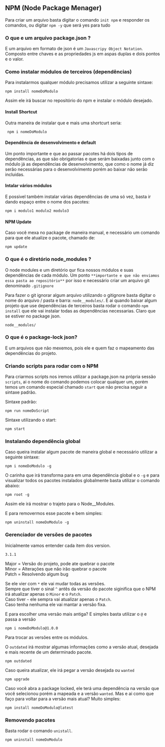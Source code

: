 ## NPM (Node Package Menager)

Para criar um arquivo basta digitar o comando `init npm` e responder os comandos, ou digitar `npm -y` que será yes para tudo

### O que e um arquivo package.json ?

E um arquivo em formato de json é um `Javascripy Object Notation`. Composto entre chaves e as propriedades js em aspas duplas e dois pontos e o valor.

### Como instalar módulos de terceiros (dependências)

Para instalarmos qualquer módulo precisamos utilizar a seguinte sintaxe:
```
npm install nomeDoModulo
```

Assim ele irá buscar no repositório do npm e instalar o módulo desejado.

#### Install Shortcut

Outra maneira de instalar que e mais uma shortcurt seria:
```
 npm i nomeDoModulo
```

#### Dependência de desenvolvimento e default

Um ponto importante e que ao passar pacotes há dois tipos de dependências, as que são obrigatorias e que serám baixadas junto com o módulo já as dependências de desenvolvimento, que como o nome já diz serão necessárias para o desenvolvimento porém ao baixar não serão incluidas.

#### Intalar vários módulos

E possivel também instalar várias dependências de uma só vez, basta ir dando espaço entre o nome dos pacotes:
```
npm i modulo1 modulo2 modulo3
```

#### NPM Update

Caso você mexa no package de maneira manual, e necessário um comando para que ele atualize o pacote, chamado de:
```
npm update
```

### O que é o diretório node_modules ?  

O node modules e um diretório qur fica nossos módulos e suas dependências de cada módulo. Um ponto `**importante e que não enviamos essa pasta ao repositório**` por isso e necessário criar um arquivo git denominado `.gitignore`

Para fazer o git ignorar algum arquivo utilizando o gitignore basta digitar o nome do arquivo / pasta e barra: `node__modules/`. E ai quando baixar algum projeto que use dependências de terceiros basta rodar o comando `npm install` que ele vai instalar todas as dependências necessarias. Claro que se estiver no package json.

```
node__modules/
```

### O que é o package-lock json?

E um arquivos que não mexemos, pois ele e quem faz o mapeamento das dependências do projeto.

### Criando scripts para rodar com o NPM

Para criarmos scripts nos iremos utilizar a package.json na própria sessão `scripts`, ai o nome do comando podemos colocar qualquer um, porém temos um comando especial chamado `start` que não precisa seguir a sintaxe padrão.

Sintaxe padrão:
```
npm run nomeDoScript
```

Sintaxe utilizando o start:
```
npm start
```

### Instalando dependência global
Caso queira instalar algum pacote de maneira global e necessário utilizar a seguinte sintaxe:
```
npm i nomeDoModulo -g
```

O carinha que irá transforma para em uma dependência global e o `-g` e para visualizar todos os pacotes instalados globalmente basta utilizar o comando abaixo:
```
npm root -g
```
Assim ele irá mostrar o trajeto para o Node__Modules.

E para removermos esse pacote e bem simples:
```
npm uninstall nomeDoModulo -g
```

### Gerenciador de versões de pacotes

Inicialmente vamos entender cada item dos version.
```
3.1.1
```

Major = Versão do projeto, pode ate quebrar o pacote  
Minor = Alterações que não irão quebrar o pacote  
Patch = Resolvendo algum bug  

Se ele vier com `*` ele vai mudar todas as versões.  
Sempre que tiver o sinal `^` antês da versão do pacote siginifica que o NPM irá atualizar apenas o `Minor` e o `Patch`.  
Caso tiver `~` ele sempra vai atualizar apenas o `Patch`.  
Caso tenha nenhuma ele vai mantar a versão fixa.  


E para escolher uma versão mais antiga? E simples basta utilizar o `@` e passa a versão
```
npm i nomeDoModulo@1.0.0
```

Para trocar as versões entre os módulos.  

O `outdated` irá mostrar algumas informações como a versão atual, desejada e mais recente de um determinado pacote.
```
npm outdated
```

Caso queira atualizar, ele irá pegar a versão desejada ou `wanted`
```
npm upgrade
```

Caso você abra a package locked, ele terá uma dependência na versão que você selecionou porém a mapeada e a versão `wanted`. Mas e ai como que faço para voltar para a versão mais atual? Muito simples:
```
npm install nomeDoModulo@latest
```

### Removendo pacotes
Basta rodar o comando `unistall`.
```
npm uninstall nomeDoModulo
```
